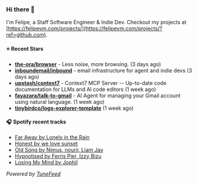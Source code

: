 ### Hi there 👋

I'm Felipe, a Staff Software Engineer & Indie Dev. Checkout my projects at [https://felipevm.com/projects/](https://felipevm.com/projects/?ref=github.com).

#### ⭐ Recent Stars
- **[the-ora/browser](https://github.com/the-ora/browser)** - Less noise, more browsing. (3 days ago)
- **[inboundemail/inbound](https://github.com/inboundemail/inbound)** - email infrastructure for agent and indie devs (3 days ago)
- **[upstash/context7](https://github.com/upstash/context7)** - Context7 MCP Server -- Up-to-date code documentation for LLMs and AI code editors (1 week ago)
- **[fayazara/talk-to-gmail](https://github.com/fayazara/talk-to-gmail)** - AI Agent for managing your Gmail account using natural language. (1 week ago)
- **[tinybirdco/logs-explorer-template](https://github.com/tinybirdco/logs-explorer-template)** (1 week ago)

#### 🎧 Spotify recent tracks
- [Far Away by Lonely in the Rain](https://open.spotify.com/track/1zNr4vG0eDb9wpj6qsmKJX)
- [Honest by we love sunset](https://open.spotify.com/track/0Zo1q3zMBf7JMmNOv9p0H6)
- [Old Song by Nimus, nourii, Liam Jay](https://open.spotify.com/track/50MFh3JeFpaOf8VYViN0PS)
- [Hypnotised by Ferris Pier, Izzy Bizu](https://open.spotify.com/track/5insbzHo44Rs9VuyocjmKw)
- [Losing My Mind by Jophil](https://open.spotify.com/track/5ICaXyyh12EA1m7tS96w1P)

_Powered by [TuneFeed](https://tunefeed.app?ref=github.com)_

